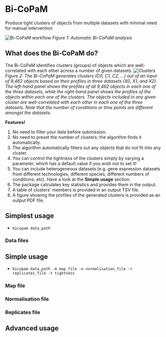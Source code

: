 # Bi-CoPaM
Produce tight clusters of objects from multiple datasets with minimal need for manual intervention

![Bi-CoPaM workflow](https://github.com/BaselAbujamous/bicopam/blob/master/Workflow_PyPkg.png)
*Figure 1: Automatic Bi-CoPaM analysis*

## What does the Bi-CoPaM do?
The Bi-CoPaM identifies clusters (groups) of objects which are well-correlated with each other across a number of given datasets.
![Clusters](https://github.com/BaselAbujamous/bicopam/blob/master/Clusters.png)
*Figure 2: The Bi-CoPaM generates clusters (C0, C1, C2, ...) out of an input of 9,462 objects based on their profiles in three datasets (X0, X1, and X2). The left-hand panel shows the profiles of all 9,462 objects in each one of the three datasets, while the right-hand panel shows the profiles of the objects within each one of the clusters. The objects included in any given cluster are well-correlated with each other in each one of the three datasets. Note that the number of conditions or time points are different amongst the datasets.*

**Features!**
1. No need to filter your data before submission.
2. No need to preset the number of clusters; the algorithm finds it automatically.
3. The algorithm automatically filters out any objects that do not fit into any cluster.
4. You can control the tightness of the clusters simply by varying a parameter, which has a default value if you wish not to set it!
5. You can include heterogeneous datasets (e.g. gene expression datasets from different technologies, different species, different numbers of conditions, etc). Have a look at the **Simple usage** section.
5. The package calculates key statistics and provides them in the output.
6. A table of clusters' members is provided in an output TSV file.
7. A figure showing the profiles of the generated clusters is provided as an output PDF file.

## Simplest usage
- `bicopam data_path`

### Data files

## Simple usage
- `bicopam data_path -m map_file -n normalisation_file -r replicates_file -t tightness`

### Map file

### Normalisation file

### Replicates file

## Advanced usage

